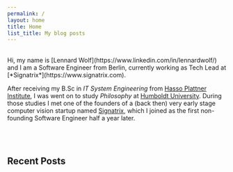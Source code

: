 ```yaml
---
permalink: /
layout: home
title: Home
list_title: My blog posts
---
```


<br />
Hi, my name is [Lennard Wolf](https://www.linkedin.com/in/lennardwolf/) and I am a Software Engineer from Berlin, currently working as Tech Lead at [*Signatrix*](https://www.signatrix.com).

After receiving my B.Sc in *IT System Engineering* from [Hasso Plattner Institute](https://hpi.de), I was went on to study *Philosophy* at [Humboldt University](https://www.hu-berlin.de/de).
During those studies I met one of the founders of a (back then) very early stage computer vision startup named [Signatrix](https://www.signatrix.com), which I joined as the first non-founding Software Engineer half a year later.

<br />
<br />
<h2 class="page-heading">Recent Posts </h2>
  <!-- {%- if page.title -%}
  {%- endif -%} -->

<!-- [gh-site]: https://pages.github.com/
[minima]: https://github.com/jekyll/minima/tree/2.5-stable
[jk]: https://jekyllrb.com/
[gh]: https://help.github.com/en/github/working-with-github-pages
[issue]: https://github.com/jsanz/gh-pages-minima-starter/issues/new/choose
[contact]: https://jorgesanz.net/contact/ -->
